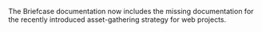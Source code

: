 The Briefcase documentation now includes the missing documentation for the recently introduced asset-gathering strategy for web projects.
